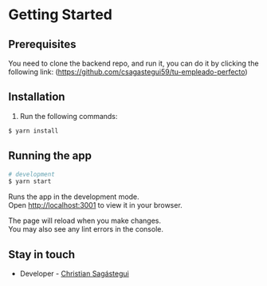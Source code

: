 # Getting Started

## Prerequisites
You need to clone the backend repo, and run it, you can do it by clicking the following link: (https://github.com/csagastegui59/tu-empleado-perfecto)

## Installation

1. Run the following commands:

```bash
$ yarn install
```
## Running the app

```bash
# development
$ yarn start
```

Runs the app in the development mode.\
Open [http://localhost:3001](http://localhost:3001) to view it in your browser.

The page will reload when you make changes.\
You may also see any lint errors in the console.

## Stay in touch

- Developer - [Christian Sagástegui](https://github.com/csagastegui59)
